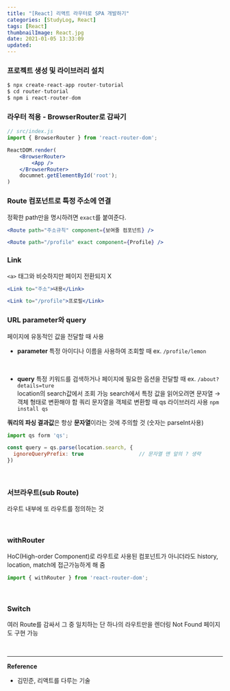 ```yaml
---
title: "[React] 리액트 라우터로 SPA 개발하기"
categories: [StudyLog, React]
tags: [React]
thumbnailImage: React.jpg
date: 2021-01-05 13:33:09
updated:
---
```


<!-- more -->

<!-- excerpt -->
<!-- toc -->

### 프로젝트 생성 및 라이브러리 설치

```jsx
$ npx create-react-app router-tutorial
$ cd router-tutorial
$ npm i react-router-dom
```

### 라우터 적용 - BrowserRouter로 감싸기

```jsx
// src/index.js
import { BrowserRouter } from 'react-router-dom';

ReactDOM.render(
	<BrowserRouter>
		<App />
	</BrowserRouter>
	documnet.getElementById('root');
)
```

### **Route 컴포넌트로 특정 주소에 연결**

정확한 path만을 명시하려면 `exact`를 붙여준다.

```jsx
<Route path="주소규칙" component={보여줄 컴포넌트} />

<Route path="/profile" exact component={Profile} />
```

### Link

`<a>` 태그와 비슷하지만 페이지 전환되지 X

```jsx
<Link to="주소">내용</Link>

<Link to="/profile">프로필</Link>
```

### URL parameter와 query

페이지에 유동적인 값을 전달할 때 사용

- **parameter**
특정 아이디나 이름을 사용하여 조회할 때
ex.  `/profile/lemon`

<br>

- **query**
특정 키워드를 검색하거나 페이지에 필요한 옵션을 전달할 때
ex. `/about?details=ture` <br>
location의 search값에서 조회 가능
search에서 특정 값을 읽어오려면 문자열 → 객체 형태로 변환해야 함
쿼리 문자열을 객체로 변환할 때 qs 라이브러리 사용 `npm install qs`

**쿼리의 파싱 결과값**은 항상 **문자열**이라는 것에 주의할 것 (숫자는 parseInt사용)

```jsx
import qs form 'qs';

const query = qs.parse(location.search, {
  ignoreQueryPrefix: true                  // 문자열 맨 앞의 ? 생략
})
```

<br>

### 서브라우트(sub Route)

라우트 내부에 또 라우트를 정의하는 것

<br>

### withRouter

HoC(High-order Component)로 라우트로 사용된 컴포넌트가 아니더라도 history, location, match에 접근가능하게 해 줌

```jsx
import { withRouter } from 'react-router-dom';
```

<br>

### Switch

여러 Route를 감싸서 그 중 일치하는 단 하나의 라우트만을 렌더링
Not Found 페이지도 구현 가능

<br>

---
**Reference**
- 김민준, 리액트를 다루는 기술
